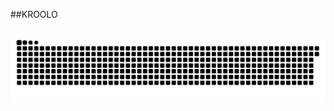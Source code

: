 ##KROOLO

###

<img src="https://raw.githubusercontent.com/void-lucifer/void-lucifer/output/snake.svg" alt="Snake animation" />

###
